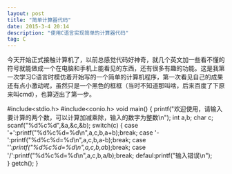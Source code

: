 ```yaml
---
layout: post
title: "简单计算器代码"
date: 2015-3-4 20:14
description: "使用C语言实现简单的计算器代码"
tag: C
---
```



今天开始正式接触计算机了，以前总感觉代码好神奇，就几个英文加一些看不懂的符号就能做成一个在电脑和手机上能看见的东西，还有很多有趣的功能。这是我第一次学习C语言时模仿着开始写的一个简单的计算机程序，第一次看见自己的成果还有点小激动呢，虽然只是一个黑色的框框（当时不知道那叫啥，后来百度了下原来叫cmd），也算迈出了第一步。

#include<stdio.h>
#include<conio.h>
void main()
{
printf("欢迎使用，请输入要计算的两个数，可以计算加减乘除，输入的数字为整数\n");
int a,b;
char c;
scanf("%d%c%d",&a,&c,&b);
switch(c)
{
case '+':printf("%d%c%d=%d\n",a,c,b,a+b);break;
case '-':printf("%d%c%d=%d\n",a,c,b,a-b);break;
case '*':printf("%d%c%d=%d\n",a,c,b,a*b);break;
case '/':printf("%d%c%d=%d\n",a,c,b,a/b);break;
defaul:printf("输入错误\n");   
}
getch();
}
